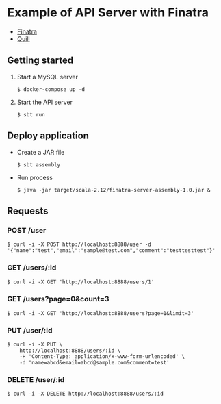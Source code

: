 # Example of API Server with Finatra

- [Finatra](https://twitter.github.io/finatra/)
- [Quill](https://getquill.io)

## Getting started

1. Start a MySQL server  
    ```
    $ docker-compose up -d    
    ```

2. Start the API server

    ``` 
    $ sbt run
    ```
    
## Deploy application
* Create a JAR file

    ```
    $ sbt assembly
    
    ```

* Run process
    
    ```
    $ java -jar target/scala-2.12/finatra-server-assembly-1.0.jar &
    ```    

## Requests     

### POST /user

```
$ curl -i -X POST http://localhost:8888/user -d '{"name":"test","email":"sample@test.com","comment":"testtesttest"}'
```

### GET /users/:id

```
$ curl -i -X GET 'http://localhost:8888/users/1'
```

### GET /users?page=0&count=3

```
$ curl -i -X GET 'http://localhost:8888/users?page=1&limit=3'
```

### PUT /user/:id

```
$ curl -i -X PUT \
    http://localhost:8888/users/:id \
    -H 'Content-Type: application/x-www-form-urlencoded' \
    -d 'name=abcd&email=abcd@sample.com&comment=test'
```

### DELETE /user/:id

```
$ curl -i -X DELETE http://localhost:8888/users/:id
```
